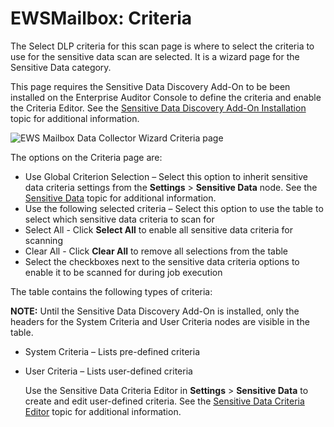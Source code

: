 # EWSMailbox: Criteria

The Select DLP criteria for this scan page is where to select the criteria to use for the sensitive
data scan are selected. It is a wizard page for the Sensitive Data category.

This page requires the Sensitive Data Discovery Add-On to be been installed on the Enterprise
Auditor Console to define the criteria and enable the Criteria Editor. See the
[Sensitive Data Discovery Add-On Installation](/docs/accessanalyzer/11.6/install/sensitivedatadiscovery/overview.md)
topic for additional information.

![EWS Mailbox Data Collector Wizard Criteria page](/img/product_docs/accessanalyzer/11.6/admin/datacollector/ewsmailbox/criteria.webp)

The options on the Criteria page are:

- Use Global Criterion Selection – Select this option to inherit sensitive data criteria settings
  from the **Settings** > **Sensitive Data** node. See the
  [Sensitive Data](/docs/accessanalyzer/11.6/admin/settings/sensitivedata/overview.md)
  topic for additional information.
- Use the following selected criteria – Select this option to use the table to select which
  sensitive data criteria to scan for
- Select All - Click **Select All** to enable all sensitive data criteria for scanning
- Clear All - Click **Clear All** to remove all selections from the table
- Select the checkboxes next to the sensitive data criteria options to enable it to be scanned for
  during job execution

The table contains the following types of criteria:

**NOTE:** Until the Sensitive Data Discovery Add-On is installed, only the headers for the System
Criteria and User Criteria nodes are visible in the table.

- System Criteria – Lists pre-defined criteria
- User Criteria – Lists user-defined criteria

    Use the Sensitive Data Criteria Editor in **Settings** > **Sensitive Data** to create and edit
    user-defined criteria. See the
    [Sensitive Data Criteria Editor](/docs/accessanalyzer/11.6/sensitivedatadiscovery/criteriaeditor/overview.md)
    topic for additional information.
